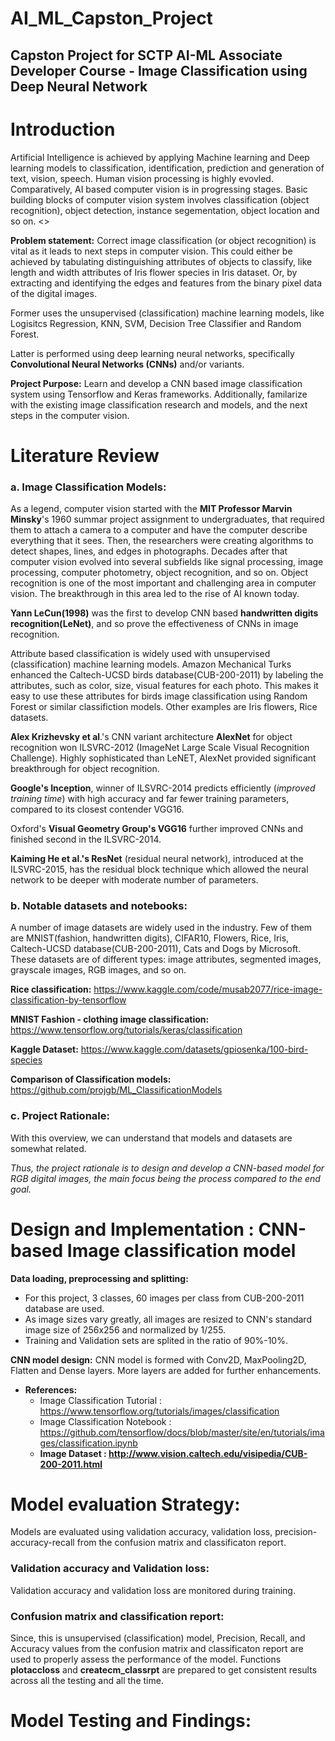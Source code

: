 # AI_ML_Capston_Project

## Capston Project for SCTP AI-ML Associate Developer Course - Image Classification using Deep Neural Network

# Introduction

Artificial Intelligence is achieved by applying Machine learning and Deep learning models to classification, identification, prediction and generation of text, vision, speech.
 Human vision processing is highly evovled. Comparatively, AI based computer vision is in progressing stages. Basic building blocks of computer vision system involves classification (object recognition), object detection, instance segementation, object location and so on.
 <>

**Problem statement:** Correct image classification (or object recognition) is vital as it leads to next steps in computer vision.
This could either be achieved by tabulating distinguishing attributes of objects to classify, like length and width attributes of Iris flower species in Iris dataset. Or, by extracting and identifying the edges and features from the binary pixel data of the digital images.

 Former uses the unsupervised (classification) machine learning models, like Logisitcs Regression, KNN, SVM, Decision Tree Classifier and Random Forest.

 Latter is performed using deep learning neural networks, specifically **Convolutional Neural Networks (CNNs)** and/or variants.

**Project Purpose:**
Learn and develop a CNN based image classification system using Tensorflow and Keras frameworks. Additionally, familarize with the existing image classification research and models, and the next steps in the computer vision.

# Literature Review

### a. Image Classification Models:

  As a legend, computer vision started with the **MIT Professor Marvin Minsky**'s 1960 summar project assignment to undergraduates, that required them to attach a camera to a computer and have the computer describe everything that it sees. Then, the researchers were creating algorithms to detect shapes, lines, and edges in photographs.
Decades after that computer vision evolved into several subfields like signal processing, image processing, computer photometry, object recognition, and so on. Object recognition is one of the most important and challenging area in computer vision. The breakthrough in this area led to the rise of AI known today.

**Yann LeCun(1998)** was the first to develop CNN based **handwritten digits recognition(LeNet)**, and so prove the effectiveness of CNNs in image recognition.

Attribute based classification is widely used with unsupervised (classification) machine learning models. Amazon Mechanical Turks enhanced the Caltech-UCSD birds database(CUB-200-2011) by labeling the attributes, such as color, size, visual features for each photo. This makes it easy to use these attributes for birds image classification using Random Forest or similar classifiction models. Other examples are Iris flowers, Rice datasets.

**Alex Krizhevsky et al**.'s CNN variant architecture **AlexNet** for object recognition won ILSVRC-2012 (ImageNet Large Scale Visual Recognition Challenge). Highly sophisticated than LeNET, AlexNet provided significant breakthrough for object recognition.

**Google's Inception**, winner of ILSVRC-2014 predicts efficiently (*improved training time*) with high accuracy and far fewer training parameters, compared to its closest contender VGG16. 

Oxford's **Visual Geometry Group's VGG16** further improved CNNs and finished second in the ILSVRC-2014.

**Kaiming He et al.'s ResNet** (residual neural network), introduced at the ILSVRC-2015, has the residual block technique which allowed the neural network to be deeper with moderate number of parameters.

### b. Notable datasets and notebooks:
A number of image datasets are widely used in the industry. Few of them are MNIST(fashion, handwritten digits), CIFAR10, Flowers, Rice, Iris, Caltech-UCSD database(CUB-200-2011), Cats and Dogs by Microsoft. These datasets are of different types: image attributes, segmented images, grayscale images, RGB images, and so on.

**Rice classification:** https://www.kaggle.com/code/musab2077/rice-image-classification-by-tensorflow

**MNIST Fashion - clothing image classification:** https://www.tensorflow.org/tutorials/keras/classification

**Kaggle Dataset:** https://www.kaggle.com/datasets/gpiosenka/100-bird-species

**Comparison of Classification models:** https://github.com/projgb/ML_ClassificationModels

### c. Project Rationale:
With this overview, we can understand that models and datasets are somewhat related.

 *Thus, the project rationale is to design and develop a CNN-based model for RGB digital images, the main focus being the process compared to the end goal.*

# Design and Implementation : CNN-based Image classification model

**Data loading, preprocessing and splitting:**
* For this project, 3 classes, 60 images per class from CUB-200-2011 database are used.
* As image sizes vary greatly, all images are resized to CNN's standard image size of 256x256 and normalized by 1/255.
* Training and Validation sets are splited in the ratio of 90%-10%.

**CNN model design:**
CNN model is formed with Conv2D, MaxPooling2D, Flatten and Dense layers. More layers are added for further enhancements.

* **References:** 
  - Image Classification Tutorial : https://www.tensorflow.org/tutorials/images/classification
  - Image Classification Notebook : https://github.com/tensorflow/docs/blob/master/site/en/tutorials/images/classification.ipynb
  - **Image Dataset : http://www.vision.caltech.edu/visipedia/CUB-200-2011.html**


# Model evaluation Strategy:

 Models are evaluated using validation accuracy, validation loss, precision-accuracy-recall from the confusion matrix and classificaton report.

### Validation accuracy and Validation loss:
 Validation accuracy and validation loss are monitored during training.

### Confusion matrix and classification report:
 Since, this is unsupervised (classification) model, Precision, Recall, and Accuracy values from the confusion matrix and classificaton report are used to properly assess the performance of the model.
 Functions **plotaccloss** and **createcm_classrpt** are prepared to get consistent results across all the testing and all the time.

# Model Testing and Findings:


